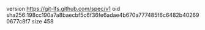 version https://git-lfs.github.com/spec/v1
oid sha256:198cc190a7a8baecbf5c6f36fe6adae4b670a777485f6c6482b402690677c8f7
size 458
